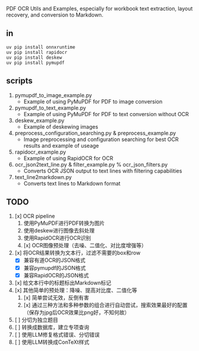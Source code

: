 PDF OCR Utils and Examples, especially for workbook text extraction, layout recovery, and conversion to Markdown. 

## in

```
uv pip install onnxruntime
uv pip install rapidocr
uv pip install deskew
uv pip install pymupdf
```

## scripts

1. pymupdf_to_image_example.py 
   - Example of using PyMuPDF for PDF to image conversion 
2. pymupdf_to_text_example.py
   - Example of using PyMuPDF for PDF to text conversion without OCR
3. deskew_example.py
    - Example of deskewing images
4. preprocess_configuration_searching.py & preprocess_example.py
    - Image preprocessing and configuration searching for best OCR results and example of useage
5. rapidocr_example.py
    - Example of using RapidOCR for OCR
6. ocr_json2text_line.py & filter_example.py % ocr_json_filters.py
    - Converts OCR JSON output to text lines with filtering capabilities
7. text_line2markdown.py
   - Converts text lines to Markdown format

## TODO


1. [x] OCR pipeline
    1. 使用PyMuPDF进行PDF转换为图片
    1. 使用deskew进行图像去斜处理
    1. 使用RapidOCR进行OCR识别
    1. [x] OCR图像预处理（去噪、二值化、对比度增强等）
2. [x] 将OCR结果转换为文本行，过滤不需要的box和row
    * [x] 兼容有道OCR的JSON格式
    * [x] 兼容pymupdf的JSON格式
    * [x] 兼容RapidOCR的JSON格式
3. [x] 给文本行中的标题标出Markdown标记
4. [x] 其他简单的预处理：降噪、提高对比度、二值化等
    1. [x] 简单尝试无效，反倒有害
    1. [x] 通过三种方法和多种参数的组合进行自动尝试，搜索效果最好的配置（保存为jpg后OCR效果比png好，不知何故）
5. [ ] 分切为独立题目
6. [ ] 转换成数据库，建立专项查询
7. [ ] 使用LLM修复格式错误、分切错误
8. [ ] 使用LLM转换成ConTeXt样式
